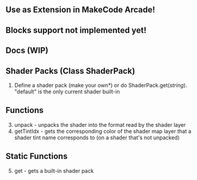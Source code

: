## Use as Extension in MakeCode Arcade!

## Blocks support not implemented yet!

## Docs (WIP)

## Shader Packs (Class ShaderPack)

1. Define a shader pack (make your own*) or do ShaderPack.get(_string_).
"default" is the only current shader built-in
## Functions
3. unpack - unpacks the shader into the format read by the shader layer
4. getTintIdx - gets the corresponding color of the shader map layer that a shader tint name corresponds to (on a shader that's not unpacked)
## Static Functions
5. get - gets a built-in shader pack

